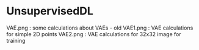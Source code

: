# UnsupervisedDL
VAE.png : some calculations about VAEs - old
VAE1.png : VAE calculations for simple 2D points
VAE2.png : VAE calculations for 32x32 image for training
